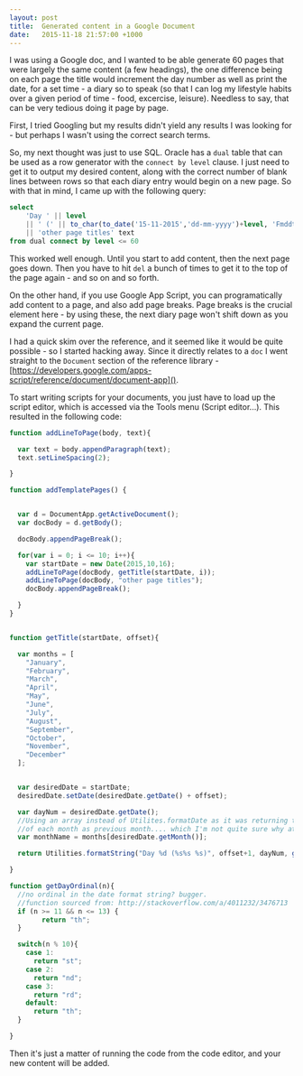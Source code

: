 ```yaml
---
layout: post
title:  Generated content in a Google Document
date:   2015-11-18 21:57:00 +1000
---
```


I was using a Google doc, and I wanted to be able generate 60 pages that were largely the same content (a few headings), the one difference being on each page the title would increment the day number as well as print the date, for a set time - a diary so to speak (so that I can log my lifestyle habits over a given period of time - food, excercise, leisure). Needless to say, that can be very tedious doing it page by page.

First, I tried Googling but my results didn't yield any results I was looking for - but perhaps I wasn't using the correct search terms.

So, my next thought was just to use SQL. Oracle has a `dual` table that can be used as a row generator with the `connect by level` clause. I just need to get it to output my desired content, along with the correct number of blank lines between rows so that each diary entry would begin on a new page. So with that in mind, I came up with the following query:

```SQL
select
    'Day ' || level
    || ' (' || to_char(to_date('15-11-2015','dd-mm-yyyy')+level, 'Fmddth Month YYYY') || ')'
    || 'other page titles' text
from dual connect by level <= 60
```

This worked well enough. Until you start to add content, then the next page goes down. Then you have to hit `del` a bunch of times to get it to the top of the page again - and so on and so forth.

On the other hand, if you use Google App Script, you can programatically add content to a page, and also add page breaks. Page breaks is the crucial element here - by using these, the next diary page won't shift down as you expand the current page.

I had a quick skim over the reference, and it seemed like it would be quite possible - so I started hacking away. Since it directly relates to a `doc` I went straight to the `Document` section of the reference library - [https://developers.google.com/apps-script/reference/document/document-app]().

To start writing scripts for your documents, you just have to load up the script editor, which is accessed via the Tools menu (Script editor...). This resulted in the following code:

```js
function addLineToPage(body, text){

  var text = body.appendParagraph(text);
  text.setLineSpacing(2);

}

function addTemplatePages() {


  var d = DocumentApp.getActiveDocument();
  var docBody = d.getBody();

  docBody.appendPageBreak();

  for(var i = 0; i <= 10; i++){
    var startDate = new Date(2015,10,16);
    addLineToPage(docBody, getTitle(startDate, i));
    addLineToPage(docBody, "other page titles");
    docBody.appendPageBreak();

  }
}


function getTitle(startDate, offset){

  var months = [
    "January",
    "February",
    "March",
    "April",
    "May",
    "June",
    "July",
    "August",
    "September",
    "October",
    "November",
    "December"
  ];


  var desiredDate = startDate;
  desiredDate.setDate(desiredDate.getDate() + offset);

  var dayNum = desiredDate.getDate();
  //Using an array instead of Utilites.formatDate as it was returning the first
  //of each month as previous month.... which I'm not quite sure why at this stage
  var monthName = months[desiredDate.getMonth()];

  return Utilities.formatString("Day %d (%s%s %s)", offset+1, dayNum, getDayOrdinal(dayNum), monthName);

}

function getDayOrdinal(n){
  //no ordinal in the date format string? bugger.
  //function sourced from: http://stackoverflow.com/a/4011232/3476713
  if (n >= 11 && n <= 13) {
        return "th";  
  }

  switch(n % 10){
    case 1:
      return "st";
    case 2:
      return "nd";
    case 3:
      return "rd";
    default:
      return "th";
  }

}
```

Then it's just a matter of running the code from the code editor, and your new content will be added.
